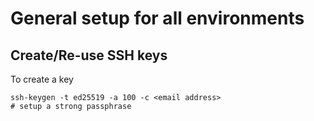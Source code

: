 # General setup for all environments

## Create/Re-use SSH keys
To create a key
```
ssh-keygen -t ed25519 -a 100 -c <email address>
# setup a strong passphrase
```

